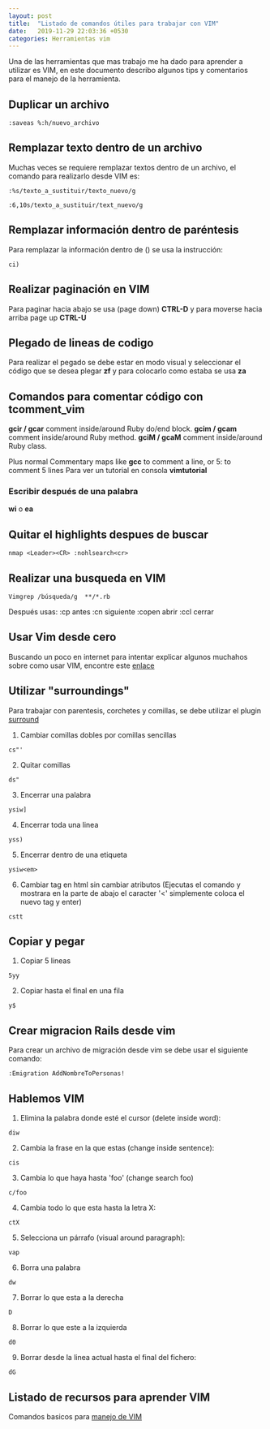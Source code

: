 ```yaml
---
layout: post
title:  "Listado de comandos útiles para trabajar con VIM"
date:   2019-11-29 22:03:36 +0530
categories: Herramientas vim
---
```

Una de las herramientas que mas trabajo me ha dado para aprender a utilizar es VIM, en este documento describo algunos tips y comentarios para el manejo de la herramienta.

## Duplicar un archivo

```shell
:saveas %:h/nuevo_archivo
```

## Remplazar texto dentro de un archivo

Muchas veces se requiere remplazar textos dentro de un archivo, el comando para realizarlo desde VIM es:

```shell
:%s/texto_a_sustituir/texto_nuevo/g

:6,10s/texto_a_sustituir/text_nuevo/g
```

## Remplazar información dentro de paréntesis

Para remplazar la información dentro de () se usa la instrucción:


```shell
ci)
```
## Realizar paginación en VIM

Para paginar hacia abajo se usa (page down) **CTRL-D** y para moverse hacia arriba page up **CTRL-U**

## Plegado de lineas de codigo

Para realizar el pegado se debe estar en modo visual y seleccionar el código que se desea plegar **zf** y para colocarlo como estaba se usa **za**

## Comandos para comentar código con tcomment_vim

**gcir / gcar** comment inside/around Ruby do/end block. **gcim / gcam** comment inside/around Ruby method. **gciM / gcaM** comment inside/around Ruby class.

Plus normal Commentary maps like **gcc** to comment a line, or 5: to comment 5 lines
Para ver un tutorial en consola **vimtutorial**

### Escribir después de una palabra

**wi** o **ea**

## Quitar el highlights despues de buscar

```shell
nmap <Leader><CR> :nohlsearch<cr>
```
## Realizar una busqueda en VIM


```shell
Vimgrep /búsqueda/g  **/*.rb
```

Después usas: :cp antes :cn siguiente :copen abrir :ccl cerrar

## Usar Vim desde cero

Buscando un poco en internet para intentar explicar algunos muchahos sobre como usar VIM, encontre este [enlace][introduccion]

## Utilizar "surroundings"

Para trabajar con parentesis, corchetes y comillas, se debe utilizar el plugin [surround]

1. Cambiar comillas dobles por comillas sencillas
```shell
cs"'
```
2. Quitar comillas
```shell
ds"
```
3. Encerrar una palabra
```shell
ysiw]
```
4. Encerrar toda una linea
```shell
yss)
```
5. Encerrar dentro de una etiqueta
```shell
ysiw<em>
```
6. Cambiar tag en html sin cambiar atributos (Ejecutas el comando y mostrara en la parte de abajo el caracter '<' simplemente coloca el nuevo tag y enter)
```shell
cstt
```

## Copiar y pegar

1. Copiar 5 lineas
```shell
5yy
```
2. Copiar hasta el final en una fila
```shell
y$
```

## Crear migracion Rails desde vim

Para crear un archivo de migración desde vim se debe usar el siguiente comando:
```shell
:Emigration AddNombreToPersonas!
```

## Hablemos VIM

1. Elimina la palabra donde esté el cursor (delete inside word):
```shell
diw
```
2. Cambia la frase en la que estas (change inside sentence):
```shell
cis
```
3. Cambia lo que haya hasta 'foo' (change search foo)
```shell
c/foo
```
4. Cambia todo lo que esta hasta la letra X:
```shell
ctX
```
5. Selecciona un párrafo (visual around paragraph):
```shell
vap
```
6. Borra una palabra
```shell
dw
```
7. Borrar lo que esta a la derecha
```shell
D
```
8. Borrar lo que este a la izquierda
```shell
d0
```
9. Borrar desde la linea actual hasta el final del fichero:
```shell
dG
```

## Listado de recursos para aprender VIM

Comandos basicos para [manejo de VIM][comandos] 

[introduccion]: https://hipertextual.com/archivo/2014/09/como-usar-vim-1-introduccion-a-vim/
[surround]: https://github.com/tpope/vim-surround
[comandos]: https://vim.rtorr.com/lang/es_es
